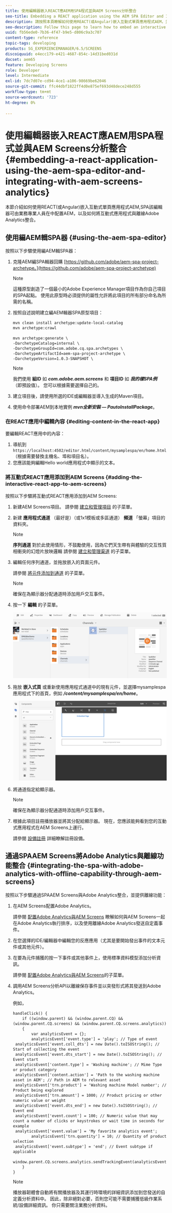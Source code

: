 ```yaml
---
title: 使用編輯器嵌入REACT應AEM用SPA程式並與AEM Screens分析整合
seo-title: Embedding a REACT application using the AEM SPA Editor and Integrating with AEM Screens Analytics
description: 請按照本頁瞭解如何使用REACT(或Angular)嵌入互動式單頁應用程式AEM，並了SPA解如何使用可由業務專業人員配置的編輯器AEM，以及如何將互動式應用程式與離線Adobe Analytics整合。
seo-description: Follow this page to learn how to embed an interactive single page application using REACT (or Angular) using the AEM SPA editor that can be configured by business professionals in AEM and also how to integrate your interactive application with offline Adobe Analytics.
uuid: fb56ede0-7b36-4f47-b9e5-d806c9a3c707
content-type: reference
topic-tags: developing
products: SG_EXPERIENCEMANAGER/6.5/SCREENS
discoiquuid: e4ecc179-e421-4687-854c-14d31bed031d
docset: aem65
feature: Developing Screens
role: Developer
level: Intermediate
exl-id: 7dc7d07e-cd94-4ce1-a106-98669be62046
source-git-commit: ffc44dbf1822ff4d0e875ef693d48dece248d555
workflow-type: tm+mt
source-wordcount: '723'
ht-degree: 0%

---
```


# 使用編輯器嵌入REACT應AEM用SPA程式並與AEM Screens分析整合 {#embedding-a-react-application-using-the-aem-spa-editor-and-integrating-with-aem-screens-analytics}

本節介紹如何使用REACT(或Angular)嵌入互動式單頁應用程式AEM,SPA該編輯器可由業務專業人員在中配置AEM，以及如何將互動式應用程式與離線Adobe Analytics整合。

## 使用編AEM輯SPA器 {#using-the-aem-spa-editor}

按照以下步驟使用編AEM輯SPA器：

1. 克隆AEM編SPA輯器回購 [https://github.com/adobe/aem-spa-project-archetype。](https://github.com/adobe/aem-spa-project-archetype)

   >[!NOTE]
   >
   >這種原型創造了一個最小的Adobe Experience Manager項目作為你自己項目的SPA起點。 使用此原型時必須提供的屬性允許將此項目的所有部分命名為所需的名稱。

1. 按照自述說明建立編AEM輯器SPA原型項目：

   ```
   mvn clean install archetype:update-local-catalog
   mvn archetype:crawl
   
   mvn archetype:generate \
   -DarchetypeCatalog=internal \
   -DarchetypeGroupId=com.adobe.cq.spa.archetypes \
   -DarchetypeArtifactId=aem-spa-project-archetype \
   -DarchetypeVersion=1.0.3-SNAPSHOT \
   ```

   >[!NOTE]
   >
   >我們使用 **組ID** 如 ***com.adobe.aem.screens*** 和 **項目ID** 如 ***我的樣SPA例*** （即預設值）。 您可以根據需要選擇自己的。

1. 建立項目後，請使用所選的IDE或編輯器並導入生成的Maven項目。
1. 使用命令部署AEM到本地實例 ***mvn全新安裝 — PautoInstallPackage***。

### 在REACT應用中編輯內容 {#editing-content-in-the-react-app}

要編輯REACT應用中的內容：

1. 導航到 `https://localhost:4502/editor.html/content/mysamplespa/en/home.html` （根據需要替換主機名、埠和項目名）。
1. 您應該能夠編輯Hello world應用程式中顯示的文本。

### 將互動式REACT應用添加到AEM Screens {#adding-the-interactive-react-app-to-aem-screens}

按照以下步驟將互動式REACT應用添加到AEM Screens:

1. 新建AEM Screens項目。 請參閱 [建立和管理項目](creating-a-screens-project.md) 的子菜單。

1. 新建 **應用程式通道** （最好是）（或1x1模板或多區通道） **頻道** 「螢幕」項目的資料夾。

   >[!NOTE]
   >**序列通道** 對於此使用情形，不鼓勵使用，因為它們天生帶有與體驗的交互性質相衝突的幻燈片放映邏輯
   >請參閱 [建立和管理渠道](managing-channels.md) 的子菜單。


1. 編輯任何序列通道，並拖放嵌入的頁面元件。

   請參閱 [將元件添加到通道](adding-components-to-a-channel.md) 的子菜單。

   >[!NOTE]
   >
   >確保在為顯示器分配通道時添加用戶交互事件。

1. 按一下 **編輯** 的子菜單。

   ![screen_shot_2019-02-15at10055am](assets/screen_shot_2019-02-15at100555am.png)

1. 拖放 **嵌入式頁** 或重新使用應用程式通道中的現有元件，並選擇mysamplespa應用程式下的首頁，例如 ***/content/mysamplespa/en/home***。

   ![screen_shot_2019-02-15at101104am](assets/screen_shot_2019-02-15at101104am.png)

1. 將通道指定給顯示器。

   >[!NOTE]
   >確保在為顯示器分配通道時添加用戶交互事件。

1. 根據此項目註冊播放器並將其分配給顯示器。 現在，您應該能夠看到您的互動式應用程式在AEM Screens上運行。

   請參閱 [設備註冊](device-registration.md) 詳細瞭解註冊設備。

## 通過SPAAEM Screens將Adobe Analytics與離線功能整合 {#integrating-the-spa-with-adobe-analytics-with-offline-capability-through-aem-screens}

按照以下步驟通過SPAAEM Screens與Adobe Analytics整合，並提供離線功能：

1. 在AEM Screens配置Adobe Analytics。

   請參閱 [配置Adobe Analytics與AEM Screens](configuring-adobe-analytics-aem-screens.md) 瞭解如何與AEM Screens一起在Adobe Analytics執行排序，以及使用離線Adobe Analytics發送自定義事件。

1. 在您選擇的IDE/編輯器中編輯您的反應應用（尤其是要開始發出事件的文本元件或其他元件）。
1. 在要為元件捕獲的按一下事件或其他事件上，使用標準資料模型添加分析資訊。

   請參閱 [配置Adobe Analytics與AEM Screens](configuring-adobe-analytics-aem-screens.md)的子菜單。

1. 調用AEM Screens分析API以離線保存事件並以突發形式將其發送到Adobe Analytics。

   例如，

   ```
   handleClick() {
       if ((window.parent) && (window.parent.CQ) && (window.parent.CQ.screens) && (window.parent.CQ.screens.analytics))
       {
           var analyticsEvent = {};
           analyticsEvent['event.type'] = 'play'; // Type of event
    analyticsEvent['event.coll_dts'] = new Date().toISOString(); // Start of collecting the event
    analyticsEvent['event.dts_start'] = new Date().toISOString(); // Event start
    analyticsEvent['content.type'] = 'Washing machine'; // Mime Type or product category
    analyticsEvent['content.action'] = 'Path to the washing machine asset in AEM'; // Path in AEM to relevant asset
    analyticsEvent['trn.product'] = 'Washing machine Model number'; // Product being explored
    analyticsEvent['trn.amount'] = 1000; // Product pricing or other numeric value or weight
    analyticsEvent['event.dts_end'] = new Date().toISOString(); // Event end
    analyticsEvent['event.count'] = 100; // Numeric value that may count a number of clicks or keystrokes or wait time in seconds for example
    analyticsEvent['event.value'] = 'My favorite analytics event';
           analyticsEvent['trn.quantity'] = 10; // Quantity of product selection
    analyticsEvent['event.subtype'] = 'end'; // Event subtype if applicable
    window.parent.CQ.screens.analytics.sendTrackingEvent(analyticsEvent);
       }
   }
   ```

   >[!NOTE]
   >
   >播放器韌體會自動將有關播放器及其運行時環境的詳細資訊添加到您發送的自定義分析資料中。 因此，除非絕對必要，否則您可能不需要捕獲低級作業系統/設備詳細資訊。 你只需要關注業務分析資料。
